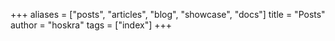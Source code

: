+++
aliases = ["posts", "articles", "blog", "showcase", "docs"]
title = "Posts"
author = "hoskra"
tags = ["index"]
+++

